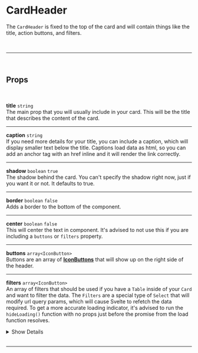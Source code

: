 # CardHeader

The `CardHeader` is fixed to the top of the card and will contain things like the title, action buttons, and filters.

<br>

---

<br>

## Props

<br>

**title** `string`<br>
The main prop that you will usually include in your card. This will be the title that describes the content of the card.

---

**caption** `string`<br>
If you need more details for your title, you can include a caption, which will display smaller text below the title. Captions load data as html, so you can add an anchor tag with an href inline and it will render the link correctly.

---

**shadow** `boolean` <code class="blue">true</code><br>
The shadow behind the card. You can't specify the shadow right now, just if you want it or not. It defaults to true.

---

**border** `boolean` <code class="blue">false</code><br>
Adds a border to the bottom of the component.

---

**center** `boolean` <code class="blue">false</code><br>
This will center the text in component. It's advised to not use this if you are including a `buttons` or `filters` property.

---

**buttons** `array<IconButton>`<br>
Buttons are an array of <strong><a href="/icon-button">IconButtons</a></strong> that will show up on the right side of the header.

---

**filters** `array<IconButton>`<br>
An array of filters that should be used if you have a `Table` inside of your `Card` and want to filter the data. The `Filters` are a special type of `Select` that will modify url query params, which will cause Svelte to refetch the data required. To get a more accurate loading indicator, it's advised to run the `hideLoading()` function with no props just before the promise from the load function resolves.

<details>
<summary>Show Details</summary>

|                                                                                               |
| :-------------------------------------------------------------------------------------------- |
| filter[].**id** `string`<br> The key of the query param.                                      |
| filter[].**label** `string`<br> The label for the filter.                                     |
| filter[].**options** `array`<br> The options for the user to choose from.                     |
| filter[].option[].**label** `string`<br> The text the user sees for the option                |
| filter[].option[].**value** `string`<br> The value that will be added for the url query param |
| filter[].option[].**caption** `string`<br> Optional explanation for the choice                |

> To add a line break between filter options, you can just add an option with a string value of "break"

</details><br>

---
